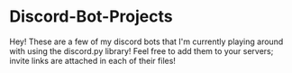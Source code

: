 # Discord-Bot-Projects

Hey! These are a few of my discord bots that I'm currently playing around with using the discord.py library! Feel free to add them to your servers; invite links are attached in each of their files!
